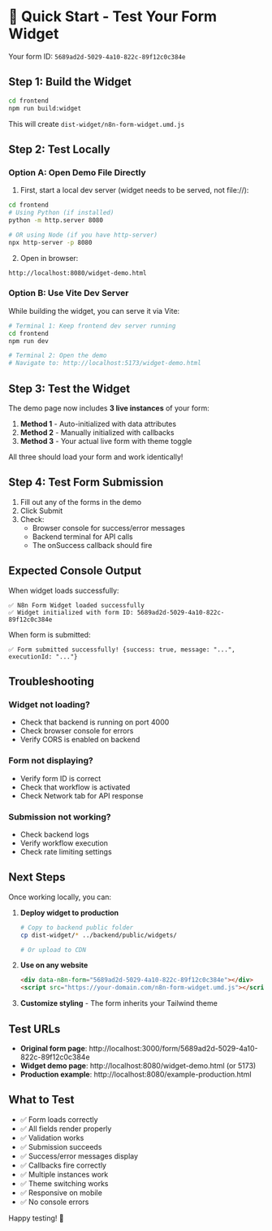 # 🚀 Quick Start - Test Your Form Widget

Your form ID: `5689ad2d-5029-4a10-822c-89f12c0c384e`

## Step 1: Build the Widget

```bash
cd frontend
npm run build:widget
```

This will create `dist-widget/n8n-form-widget.umd.js`

## Step 2: Test Locally

### Option A: Open Demo File Directly

1. First, start a local dev server (widget needs to be served, not file://):

```bash
cd frontend
# Using Python (if installed)
python -m http.server 8080

# OR using Node (if you have http-server)
npx http-server -p 8080
```

2. Open in browser:
```
http://localhost:8080/widget-demo.html
```

### Option B: Use Vite Dev Server

While building the widget, you can serve it via Vite:

```bash
# Terminal 1: Keep frontend dev server running
cd frontend
npm run dev

# Terminal 2: Open the demo
# Navigate to: http://localhost:5173/widget-demo.html
```

## Step 3: Test the Widget

The demo page now includes **3 live instances** of your form:

1. **Method 1** - Auto-initialized with data attributes
2. **Method 2** - Manually initialized with callbacks  
3. **Method 3** - Your actual live form with theme toggle

All three should load your form and work identically!

## Step 4: Test Form Submission

1. Fill out any of the forms in the demo
2. Click Submit
3. Check:
   - Browser console for success/error messages
   - Backend terminal for API calls
   - The onSuccess callback should fire

## Expected Console Output

When widget loads successfully:
```
✅ N8n Form Widget loaded successfully
✅ Widget initialized with form ID: 5689ad2d-5029-4a10-822c-89f12c0c384e
```

When form is submitted:
```
✅ Form submitted successfully! {success: true, message: "...", executionId: "..."}
```

## Troubleshooting

### Widget not loading?
- Check that backend is running on port 4000
- Check browser console for errors
- Verify CORS is enabled on backend

### Form not displaying?
- Verify form ID is correct
- Check that workflow is activated
- Check Network tab for API response

### Submission not working?
- Check backend logs
- Verify workflow execution
- Check rate limiting settings

## Next Steps

Once working locally, you can:

1. **Deploy widget to production**
   ```bash
   # Copy to backend public folder
   cp dist-widget/* ../backend/public/widgets/
   
   # Or upload to CDN
   ```

2. **Use on any website**
   ```html
   <div data-n8n-form="5689ad2d-5029-4a10-822c-89f12c0c384e"></div>
   <script src="https://your-domain.com/n8n-form-widget.umd.js"></script>
   ```

3. **Customize styling** - The form inherits your Tailwind theme

## Test URLs

- **Original form page**: http://localhost:3000/form/5689ad2d-5029-4a10-822c-89f12c0c384e
- **Widget demo page**: http://localhost:8080/widget-demo.html (or 5173)
- **Production example**: http://localhost:8080/example-production.html

## What to Test

- ✅ Form loads correctly
- ✅ All fields render properly
- ✅ Validation works
- ✅ Submission succeeds
- ✅ Success/error messages display
- ✅ Callbacks fire correctly
- ✅ Multiple instances work
- ✅ Theme switching works
- ✅ Responsive on mobile
- ✅ No console errors

Happy testing! 🎉
